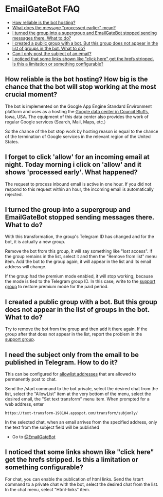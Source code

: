 # EmailGateBot FAQ

- [How reliable is the bot hosting?](#how-reliable-is-the-bot-hosting-how-big-is-the-chance-that-the-bot-will-stop-working-at-the-most-crucial-moment)
- [What does the message "processed earlier" mean?](#i-forget-to-click-allow-for-an-incoming-email-at-night-today-morning-i-click-on-allow-and-it-shows-processed-early-what-happened)
- [I turned the group into a supergroup and EmailGateBot stopped sending messages there. What to do?](#i-turned-the-group-into-a-supergroup-and-emailgatebot-stopped-sending-messages-there-what-to-do)
- [I created a public group with a bot. But this group does not appear in the list of groups in the bot. What to do?](#i-created-a-public-group-with-a-bot-but-this-group-does-not-appear-in-the-list-of-groups-in-the-bot-what-to-do)
- [Can I only post the subject of an email?](#i-need-the-subject-only-from-the-email-to-be-published-in-telegram-how-to-do-it)
- [I noticed that some links shown like "click here" get the hrefs stripped. Is this a limitation or something configurable?](#i-noticed-that-some-links-shown-like-click-here-get-the-hrefs-stripped-is-this-a-limitation-or-something-configurable)

## How reliable is the bot hosting? How big is the chance that the bot will stop working at the most crucial moment?

The bot is implemented on the Google App Engine Standard Environment platform and uses as a hosting the
[Google data center in Council Bluffs](https://www.google.com/about/datacenters/inside/locations/council-bluffs/), Iowa, USA.
The equipment of this data center also provides the work of regular Google services (Search, Mail, Maps, etc.)

So the chance of the bot stop work by hosting reason is equal to the chance of the termination of Google services in the relevant region of the United States.

## I forget to click 'allow' for an incoming email at night. Today morning i click on 'allow' and it shows 'processed early'. What happened?

The request to process inbound email is active in one hour.
If you did not respond to this request within an hour, the incoming email is automatically rejected.

## I turned the group into a supergroup and EmailGateBot stopped sending messages there. What to do?

With this transformation, the group's Telegram ID has changed and for the bot, it is actually a new group.

Remove the bot from this group, it will say something like "lost access".
If the group remains in the list, select it and then the "Remove from list" menu item.
Add the bot to the group again, it will appear in the list and its email address will change.

If the group had the premium mode enabled, it will stop working, because the mode is tied to the Telegram group ID.
In this case, write to the [support group](https://t.me/joinchat/CJ4MSEfmFlaDevQOeMVoLg) to restore premium mode for the paid period.

## I created a public group with a bot. But this group does not appear in the list of groups in the bot. What to do?

Try to remove the bot from the group and then add it there again. If the group after that does not appear in the list, report the problem in the [support group](https://t.me/joinchat/CJ4MSEfmFlaDevQOeMVoLg).


## I need the subject only from the email to be published in Telegram. How to do it?

This can be configured for [allowlist addresses](https://vb64.github.io/telegram.email.notify/docs/en/stop_allow_list.html) that are allowed to permanently post to chat.

Send the /start command to the bot private, select the desired chat from the list, select the "AllowList" item at the very bottom of the menu, select the desired email, the "Set text transform" menu item.
When prompted for a web address, enter

```
https://text-transform-198104.appspot.com/transform/subjonly/
```

In the selected chat, when an email arrives from the specified address, only the text from the subject field will be published

- Go to [@EmailGateBot](http://t.me/EmailGateBot?start=utm_KDaxQG000_github-en-faq)

## I noticed that some links shown like "click here" get the hrefs stripped. Is this a limitation or something configurable?

For chat, you can enable the publication of html links. Send the /start command to a private chat with the bot, select the desired chat from the list. In the chat menu, select "Html-links" item.
